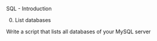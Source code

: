 SQL - Introduction

0. List databases

Write a script that lists all databases of your MySQL server
